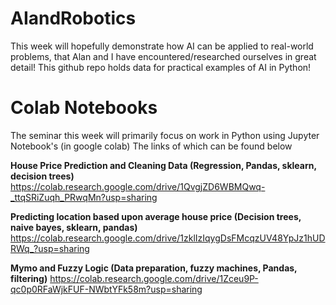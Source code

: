 # AIandRobotics
This week will hopefully demonstrate how AI can be applied to real-world problems, that Alan and I have encountered/researched ourselves in great detail!
This github repo holds data for practical examples of AI in Python!

# Colab Notebooks
The seminar this week will primarily focus on work in Python using Jupyter Notebook's (in google colab)
The links of which can be found below

**House Price Prediction and Cleaning Data (Regression, Pandas, sklearn, decision trees)**
https://colab.research.google.com/drive/1QvgjZD6WBMQwq-_ttqSRiZuqh_PRwqMn?usp=sharing

**Predicting location based upon average house price (Decision trees, naive bayes, sklearn, pandas)**
https://colab.research.google.com/drive/1zklIzIqygDsFMcqzUV48YpJz1hUDRWq_?usp=sharing

**Mymo and Fuzzy Logic (Data preparation, fuzzy machines, Pandas, filtering)**
https://colab.research.google.com/drive/1Zceu9P-qc0p0RFaWjkFUF-NWbtYFk58m?usp=sharing

